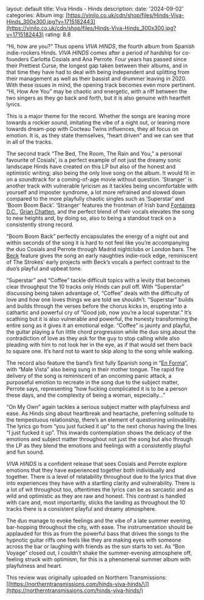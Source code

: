 ﻿
layout: default 
title: Viva Hinds - Hinds 
description: 
date: '2024-09-02' 
categories: Album 
img:  [https://vinilo.co.uk/cdn/shop/files/Hinds-Viva-Hinds_300x300.jpg?v=1715182443](https://vinilo.co.uk/cdn/shop/files/Hinds-Viva-Hinds_300x300.jpg?v=1715182443)
rating: 8.8

“Hi, how are you?” Thus opens  _VIVA HINDS_, the fourth album from Spanish indie-rockers Hinds.  _VIVA HINDS_  comes after a period of hardship for co-founders Carlotta Cosials and Ana Perrote. Four years has passed since their Prettiest Curse, the longest gap taken between their albums, and in that time they have had to deal with being independent and splitting from their management as well as their bassist and drummer leaving in 2020. With these issues in mind, the opening track becomes even more pertinent. “Hi, How Are You” may be chaotic and energetic, with a riff between the two singers as they go back and forth, but it is also genuine with heartfelt lyrics.

This is a major theme for the record. Whether the songs are leaning more towards a rockier sound, imitating the vibe of a night out, or leaning more towards dream-pop with Cocteau Twins influences, they all focus on emotion. It is, as they state themselves, “heart driven” and we can see that in all of the tracks.

The second track “The Bed, The Room, The Rain and You,” a personal favourite of Cosials’, is a perfect example of not just the dreamy sonic landscape Hinds have created on this LP but also of the honest and optimistic writing; also being the only love song on the album. It would fit in on a soundtrack for a coming-of-age movie without question. ’Stranger’ is another track with vulnerable lyricism as it tackles being uncomfortable with yourself and imposter syndrome, a lot more refrained and slowed down compared to the more playfully chaotic singles such as ‘Superstar’ and ‘Boom Boom Back’. ‘Stranger’ features the frontman of Irish band  [Fontaines D.C.](https://northerntransmissions.com/fontaines-d-c-romance/),  [Grian Chatten](https://northerntransmissions.com/grian-chatten-chaos-for-the-fly/), and the perfect blend of their vocals elevates the song to new heights and, by doing so, also to being a standout track on a consistently strong record.

“Boom Boom Back” perfectly encapsulates the energy of a night out and within seconds of the song it is hard to not feel like you’re accompanying the duo Cosials and Perrote through Madrid nightclubs or London bars. The  [Beck](https://northerntransmissions.com/hyperspace-beck/)  feature gives the song an early naughties indie-rock edge, reminiscent of The Strokes’ early projects with Beck’s vocals a perfect contrast to the duo’s playful and upbeat tone.

“Superstar” and “Coffee” tackle difficult topics with a levity that becomes clear throughput the 10 tracks only Hinds can pull off. With “Superstar” discussing being taken advantage of, “Coffee” deals with the difficulty of love and how one loves things we are told we shouldn’t. “Superstar” builds and builds through the verses before the chorus kicks in, erupting into a cathartic and powerful cry of “Good job, now you’re a local superstar.” It’s scathing but it is also vulnerable and powerful, the honesty transforming the entire song as it gives it an emotional edge. “Coffee” is jaunty and playful, the guitar playing a fun little chord progression while the duo sing about the contradiction of love as they ask for the guy to stop calling while also pleading with him to not look her in the eye, as if that would set them back to square one. It’s hard not to want to skip along to the song while walking.

The record also feature the band’s first fully Spanish song in “[En Forma](https://northerntransmissions.com/hinds-share-new-single-en-forma/)“, with “Male Vista” also being sung in their mother tongue. The rapid fire delivery of the song is reminiscent of an oncoming panic attack, a purposeful emotion to recreate in the song due to the subject matter, Perrote says, representing “how fucking complicated it is to be a person these days, and the complexity of being a woman, especially…”

“On My Own” again tackles a serious subject matter with playfulness and ease. As Hinds sing about heartbreak and heartache, preferring solitude to the tempestuous relationship, there’s an element of questioning unlovability. The lyrics go from “you just fucked it up” to the next chorus having the lines “I just fucked it up”. This inwards contemplation shows the delicacy of the emotions and subject matter throughout not just the song but also through the LP as they blend the emotions and feelings with a consistently playful and fun sound.

_VIVA HINDS_  is a confident release that sees Cosials and Perrote explore emotions that they have experienced together both individually and together. There is a level of relatability throughout due to the lyrics that dive into experiences they have with a startling clarity and vulnerability. There is a lot of wit throughout too, oftentimes the lyrics can be as sarcastic and as wild and optimistic as they are raw and honest. This contrast is handled with care and, most importantly, sticks the landing as throughout the 10 tracks there is a consistent playful and dreamy atmosphere.

The duo manage to evoke feelings and the vibe of a late summer evening, bar-hopping throughout the city, with ease. The instrumentation should be applauded for this as from the powerful bass that drives the songs to the hypnotic guitar riffs one feels like they are making eyes with someone across the bar or laughing with friends as the sun starts to set. As “Bon Voyage” closed out, I couldn’t shake the summer-evening atmosphere off, feeling struck with optimism, for this is a phenomenal summer album with playfulness and heart.

This review was originally uploaded on Northern Transmissions: [\[https://northerntransmissions.com/hinds-viva-hinds/\]](https://northerntransmissions.com/hinds-viva-hinds/) 
